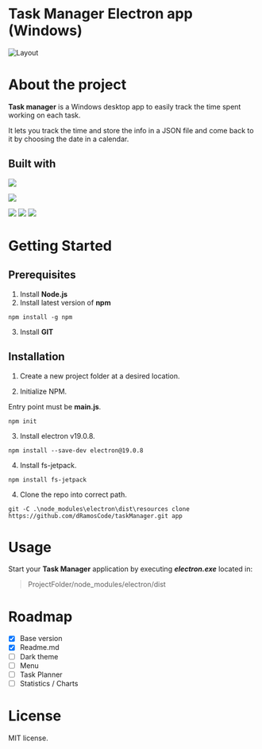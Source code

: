 # Task Manager Electron app (Windows)

![Layout](https://user-images.githubusercontent.com/98916189/185799604-7820d026-03d4-4545-bf1a-9ff584668554.PNG)

# About the project

**Task manager** is a Windows desktop app to easily track the time spent working on each task.

It lets you track the time and store the info in a JSON file and come back to it by choosing the date in a calendar.

## Built with

![](https://img.shields.io/badge/-%20Electron-9cf?style=for-the-badge)

![](https://img.shields.io/badge/-%20fs_jetpack-inactive?style=flat-square)

![](https://img.shields.io/badge/-%20HTML5-orange)
![](https://img.shields.io/badge/-%20CSS3-green)
![](https://img.shields.io/badge/-%20Javascript-yellow)

# Getting Started

## Prerequisites

1. Install **Node.js**
2. Install latest version of **npm**

```
npm install -g npm
```

3. Install **GIT**

## Installation

1. Create a new project folder at a desired location.

2. Initialize NPM.

Entry point must be **main.js**.

```
npm init
```

3. Install electron v19.0.8.

```
npm install --save-dev electron@19.0.8
```

4. Install fs-jetpack.

```
npm install fs-jetpack
```

4. Clone the repo into correct path.

```
git -C .\node_modules\electron\dist\resources clone https://github.com/dRamosCode/taskManager.git app
```

# Usage

Start your **Task Manager** application by executing **_electron.exe_** located in:

> ProjectFolder/node_modules/electron/dist

# Roadmap

- [x] Base version
- [x] Readme.md
- [ ] Dark theme
- [ ] Menu
- [ ] Task Planner
- [ ] Statistics / Charts

# License

MIT license.

